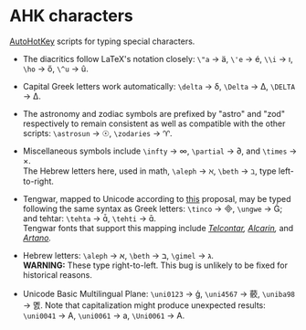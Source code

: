 # AHK characters

 [AutoHotKey](https://www.autohotkey.com/) scripts for typing special characters.

- The diacritics follow LaTeX's notation closely: `\"a` → ä, `\'e` → é,  `\\i` → ı, `\ho` → ő, `\^u` → û.

- Capital Greek letters work automatically: `\delta` → δ, `\Delta` → Δ, `\DELTA` → Δ.

- The astronomy and zodiac symbols are prefixed by "astro" and "zod" respectively to remain consistent as well as compatible with the other scripts: `\astrosun` → ☉, `\zodaries` → ♈.

- Miscellaneous symbols include `\infty` → ∞, `\partial` → ∂, and `\times` → ×.  
The Hebrew letters here, used in math, `\aleph` → ℵ, `\beth` → ℶ, type left-to-right.

- Tengwar, mapped to Unicode according to [this](https://freetengwar.sourceforge.net/mapping.html) proposal, may be typed following the same syntax as Greek letters: `\tinco` → , `\ungwe` → ; and tehtar: `\tehta` → , `\tehti` → .  
Tengwar fonts that support this mapping include *[Telcontar](https://freetengwar.sourceforge.net/tengtelc.html),* *[Alcarin](https://github.com/Tosche/Alcarin-Tengwar/),* and *[Artano](https://github.com/shankarsivarajan/TengwarArtano).*

- Hebrew letters: `\aleph` → א, `\beth` → ב, `\gimel` → ג.  
**WARNING:** These type right-to-left. This bug is unlikely to be fixed for historical reasons.

- Unicode Basic Multilingual Plane: `\uni0123` → ģ, `\uni4567` → 䕧, `\uniba98` → 몘. Note that capitalization might produce unexpected results: `\uni0041` → A, `\uni0061` → a, `\Uni0061` → A.
